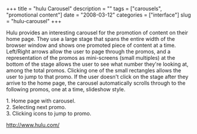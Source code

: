 +++
title = "hulu Carousel"
description = ""
tags = ["carousels", "promotional content"]
date = "2008-03-12"
categories = ["interface"]
slug = "hulu-carousel"
+++


<p>Hulu provides an interesting carousel for the promotion of content on their home page. They use a large stage that spans the entire width of the browser window and shows one promoted piece of content at a time. Left/Right arrows allow the user to page through the promos, and a representation of the promos as mini-screens (small multiples) at the bottom of the stage allows the user to see what number they're looking at, among the total promos. Clicking one of the small rectangles allows the user to jump to that promo. If the user doesn't click on the stage after they arrive to the home page, the carousel automatically scrolls through to the following promos, one at a time, slideshow style.</p>
<div id="screens-full" class="clear"><div class="caption">1. Home page with carousel.</div><div class="fullimg clear"><a href="//media.konigi.com/interface/hulu-carousel-1.png" class="group" rel="group" title="1. Home page with carousel."><img src="//media.konigi.com/interface/hulu-carousel-1.png" alt="" class="img-responsive"></a></div></div><div id="screens-full" class="clear"><div class="caption">2. Selecting next promo.</div><div class="fullimg clear"><a href="//media.konigi.com/interface/hulu-carousel-2.png" class="group" rel="group" title="2. Selecting next promo."><img src="//media.konigi.com/interface/hulu-carousel-2.png" alt="" class="img-responsive"></a></div></div><div id="screens-full" class="clear"><div class="caption">3. Clicking icons to jump to promo.</div><div class="fullimg clear"><a href="//media.konigi.com/interface/hulu-carousel-3.png" class="group" rel="group" title="3. Clicking icons to jump to promo."><img src="//media.konigi.com/interface/hulu-carousel-3.png" alt="" class="img-responsive"></a></div></div>        
<p><a href="http://www.hulu.com/">http://www.hulu.com/</a></p>

